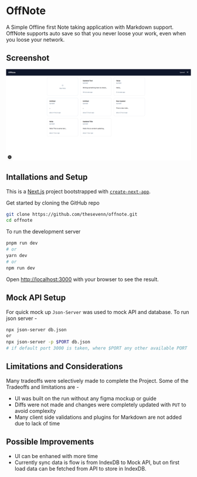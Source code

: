 # OffNote

A Simple Offline first Note taking application with Markdown support. OffNote supports auto save so that you never loose your work, even when you loose your network.

## Screenshot

![Notes Page](./public/demo.png)

## Intallations and Setup

This is a [Next.js](https://nextjs.org) project bootstrapped with [`create-next-app`](https://nextjs.org/docs/app/api-reference/cli/create-next-app).

Get started by cloning the GitHub repo

```bash
git clone https://github.com/thesevenn/offnote.git
cd offnote
```

To run the development server

```bash
pnpm run dev
# or
yarn dev
# or
npm run dev
```

Open [http://localhost:3000](http://localhost:3000) with your browser to see the result.

## Mock API Setup

For quick mock up `Json-Server` was used to mock API and database. To run json server -

```bash
npx json-server db.json
or
npx json-server -p $PORT db.json
# if default port 3000 is taken, where $PORT any other available PORT
```

## Limitations and Considerations

Many tradeoffs were selectively made to complete the Project. Some of the Tradeoffs and limitations are -

- UI was built on the run without any figma mockup or guide
- Diffs were not made and changes were completely updated with `PUT` to avoid complexity
- Many client side validations and plugins for Markdown are not added due to lack of time

## Possible Improvements

- UI can be enhaned with more time
- Currently sync data is flow is from IndexDB to Mock API, but on first load data can be fetched from API to store in IndexDB.

